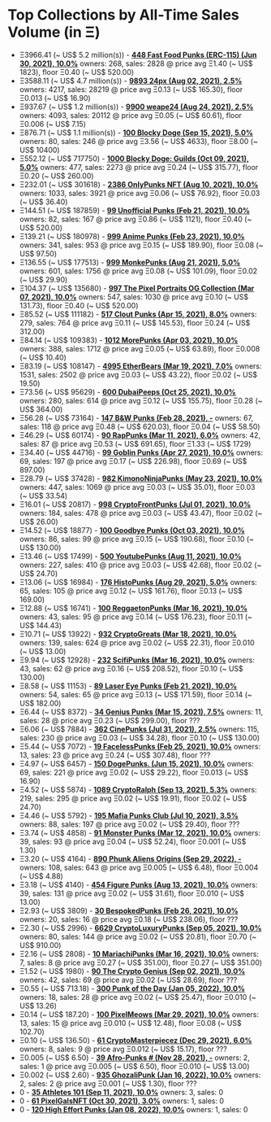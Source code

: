 # Top Collections by All-Time Sales Volume (in Ξ)

- Ξ3966.41 (~ US$ 5.2 million(s)) - **[448 Fast Food Punks (ERC-115) (Jun 30, 2021), 10.0%](https://opensea.io/collection/erc1155ffp)**   owners: 268,   sales:  2828   @    price avg Ξ1.40 (~ US$ 1823),   floor Ξ0.40 (~ US$ 520.00)
- Ξ3588.11 (~ US$ 4.7 million(s)) - **[9893 24px (Aug 02, 2021), 2.5%](https://opensea.io/collection/24px)**   owners: 4217,   sales:  28219   @    price avg Ξ0.13 (~ US$ 165.30),   floor Ξ0.013 (~ US$ 16.90)
- Ξ937.67 (~ US$ 1.2 million(s)) - **[9900 weape24 (Aug 24, 2021), 2.5%](https://opensea.io/collection/weape24)**   owners: 4093,   sales:  20112   @    price avg Ξ0.05 (~ US$ 60.61),   floor Ξ0.006 (~ US$ 7.15)
- Ξ876.71 (~ US$ 1.1 million(s)) - **[100 Blocky Doge (Sep 15, 2021), 5.0%](https://opensea.io/collection/blockydoge)**   owners: 80,   sales:  246   @    price avg Ξ3.56 (~ US$ 4633),   floor Ξ8.00 (~ US$ 10400)
- Ξ552.12 (~ US$ 717750) - **[1000 Blocky Doge: Guilds (Oct 09, 2021), 5.0%](https://opensea.io/collection/blockydogeguilds)**   owners: 477,   sales:  2273   @    price avg Ξ0.24 (~ US$ 315.77),   floor Ξ0.20 (~ US$ 260.00)
- Ξ232.01 (~ US$ 301618) - **[2386 OnlyPunks NFT (Aug 10, 2021), 10.0%](https://opensea.io/collection/onlypunksnft)**   owners: 1033,   sales:  3921   @    price avg Ξ0.06 (~ US$ 76.92),   floor Ξ0.03 (~ US$ 36.40)
- Ξ144.51 (~ US$ 187859) - **[99 Unofficial Punks (Feb 21, 2021), 10.0%](https://opensea.io/collection/unofficialpunks)**   owners: 82,   sales:  167   @    price avg Ξ0.86 (~ US$ 1121),   floor Ξ0.40 (~ US$ 520.00)
- Ξ139.21 (~ US$ 180978) - **[999 Anime Punks (Feb 23, 2021), 10.0%](https://opensea.io/collection/anime-punks)**   owners: 341,   sales:  953   @    price avg Ξ0.15 (~ US$ 189.90),   floor Ξ0.08 (~ US$ 97.50)
- Ξ136.55 (~ US$ 177513) - **[999 MonkePunks (Aug 21, 2021), 5.0%](https://opensea.io/collection/monkepunks)**   owners: 601,   sales:  1756   @    price avg Ξ0.08 (~ US$ 101.09),   floor Ξ0.02 (~ US$ 29.90)
- Ξ104.37 (~ US$ 135680) - **[997 The Pixel Portraits OG Collection (Mar 07, 2021), 10.0%](https://opensea.io/collection/the-pixel-portraits-og)**   owners: 547,   sales:  1030   @    price avg Ξ0.10 (~ US$ 131.73),   floor Ξ0.40 (~ US$ 520.00)
- Ξ85.52 (~ US$ 111182) - **[517 Clout Punks (Apr 15, 2021), 8.0%](https://opensea.io/collection/clout-punks)**   owners: 279,   sales:  764   @    price avg Ξ0.11 (~ US$ 145.53),   floor Ξ0.24 (~ US$ 312.00)
- Ξ84.14 (~ US$ 109383) - **[1012 MorePunks (Apr 03, 2021), 10.0%](https://opensea.io/collection/morepunks)**   owners: 388,   sales:  1712   @    price avg Ξ0.05 (~ US$ 63.89),   floor Ξ0.008 (~ US$ 10.40)
- Ξ83.19 (~ US$ 108147) - **[4995 EtherBears (Mar 19, 2021), 7.0%](https://opensea.io/collection/etherbears)**   owners: 1531,   sales:  2502   @    price avg Ξ0.03 (~ US$ 43.22),   floor Ξ0.02 (~ US$ 19.50)
- Ξ73.56 (~ US$ 95629) - **[600 DubaiPeeps (Oct 25, 2021), 10.0%](https://opensea.io/collection/dubaipeeps)**   owners: 280,   sales:  614   @    price avg Ξ0.12 (~ US$ 155.75),   floor Ξ0.28 (~ US$ 364.00)
- Ξ56.28 (~ US$ 73164) - **[147 B&W Punks (Feb 28, 2021), -](https://opensea.io/collection/bwpunks)**   owners: 67,   sales:  118   @    price avg Ξ0.48 (~ US$ 620.03),   floor Ξ0.04 (~ US$ 58.50)
- Ξ46.29 (~ US$ 60174) - **[90 RapPunks (Mar 11, 2021), 6.0%](https://opensea.io/collection/rappunks)**   owners: 42,   sales:  87   @    price avg Ξ0.53 (~ US$ 691.65),   floor Ξ1.33 (~ US$ 1729)
- Ξ34.40 (~ US$ 44716) - **[99 Goblin Punks (Apr 27, 2021), 10.0%](https://opensea.io/collection/goblin-punks)**   owners: 69,   sales:  197   @    price avg Ξ0.17 (~ US$ 226.98),   floor Ξ0.69 (~ US$ 897.00)
- Ξ28.79 (~ US$ 37428) - **[982 KimonoNinjaPunks (May 23, 2021), 10.0%](https://opensea.io/collection/kimono-punks)**   owners: 447,   sales:  1069   @    price avg Ξ0.03 (~ US$ 35.01),   floor Ξ0.03 (~ US$ 33.54)
- Ξ16.01 (~ US$ 20817) - **[998 CryptoFrontPunks (Jul 01, 2021), 10.0%](https://opensea.io/collection/frontphunks)**   owners: 184,   sales:  478   @    price avg Ξ0.03 (~ US$ 43.47),   floor Ξ0.02 (~ US$ 26.00)
- Ξ14.52 (~ US$ 18877) - **[100 Goodbye Punks (Oct 03, 2021), 10.0%](https://opensea.io/collection/goodbye-punks)**   owners: 86,   sales:  99   @    price avg Ξ0.15 (~ US$ 190.68),   floor Ξ0.10 (~ US$ 130.00)
- Ξ13.46 (~ US$ 17499) - **[500 YoutubePunks (Aug 11, 2021), 10.0%](https://opensea.io/collection/youtubepunks)**   owners: 227,   sales:  410   @    price avg Ξ0.03 (~ US$ 42.68),   floor Ξ0.02 (~ US$ 24.70)
- Ξ13.06 (~ US$ 16984) - **[176 HistoPunks (Aug 29, 2021), 5.0%](https://opensea.io/collection/histopunks)**   owners: 65,   sales:  105   @    price avg Ξ0.12 (~ US$ 161.76),   floor Ξ0.13 (~ US$ 169.00)
- Ξ12.88 (~ US$ 16741) - **[100 ReggaetonPunks (Mar 16, 2021), 10.0%](https://opensea.io/collection/reggaetonpunks)**   owners: 43,   sales:  95   @    price avg Ξ0.14 (~ US$ 176.23),   floor Ξ0.11 (~ US$ 144.43)
- Ξ10.71 (~ US$ 13922) - **[932 CryptoGreats (Mar 18, 2021), 10.0%](https://opensea.io/collection/cryptogreats)**   owners: 139,   sales:  624   @    price avg Ξ0.02 (~ US$ 22.31),   floor Ξ0.010 (~ US$ 13.00)
- Ξ9.94 (~ US$ 12928) - **[232 ScifiPunks (Mar 16, 2021), 10.0%](https://opensea.io/collection/scifipunks)**   owners: 43,   sales:  62   @    price avg Ξ0.16 (~ US$ 208.52),   floor Ξ0.10 (~ US$ 130.00)
- Ξ8.58 (~ US$ 11153) - **[89 Laser Eye Punks (Feb 21, 2021), 10.0%](https://opensea.io/collection/laser-eye-punks)**   owners: 54,   sales:  65   @    price avg Ξ0.13 (~ US$ 171.59),   floor Ξ0.14 (~ US$ 182.00)
- Ξ6.44 (~ US$ 8372) - **[34 Genius Punks (Mar 15, 2021), 7.5%](https://opensea.io/collection/genius-punks)**   owners: 11,   sales:  28   @    price avg Ξ0.23 (~ US$ 299.00),   floor ???
- Ξ6.06 (~ US$ 7884) - **[362 CinePunks (Jul 31, 2021), 2.5%](https://opensea.io/collection/cinepunkss)**   owners: 115,   sales:  230   @    price avg Ξ0.03 (~ US$ 34.28),   floor Ξ0.10 (~ US$ 130.00)
- Ξ5.44 (~ US$ 7072) - **[19 FacelessPunks (Feb 25, 2021), 10.0%](https://opensea.io/collection/facelesspunks)**   owners: 13,   sales:  23   @    price avg Ξ0.24 (~ US$ 307.48),   floor ???
- Ξ4.97 (~ US$ 6457) - **[150 DogePunks. (Jun 15, 2021), 10.0%](https://opensea.io/collection/dogepunks-collection)**   owners: 69,   sales:  221   @    price avg Ξ0.02 (~ US$ 29.22),   floor Ξ0.013 (~ US$ 16.90)
- Ξ4.52 (~ US$ 5874) - **[1089 CryptoRalph (Sep 13, 2021), 5.3%](https://opensea.io/collection/cryptoralph)**   owners: 219,   sales:  295   @    price avg Ξ0.02 (~ US$ 19.91),   floor Ξ0.02 (~ US$ 24.70)
- Ξ4.46 (~ US$ 5792) - **[195 Mafia Punks Club (Jul 10, 2021), 3.5%](https://opensea.io/collection/mafia-punks-club)**   owners: 88,   sales:  197   @    price avg Ξ0.02 (~ US$ 29.40),   floor ???
- Ξ3.74 (~ US$ 4858) - **[91 Monster Punks (Mar 12, 2021), 10.0%](https://opensea.io/collection/monster-punks)**   owners: 39,   sales:  93   @    price avg Ξ0.04 (~ US$ 52.24),   floor Ξ0.001 (~ US$ 1.30)
- Ξ3.20 (~ US$ 4164) - **[890 Phunk Aliens Origins (Sep 29, 2022), -](https://opensea.io/collection/phunk-aliens-origins)**   owners: 108,   sales:  643   @    price avg Ξ0.005 (~ US$ 6.48),   floor Ξ0.004 (~ US$ 4.88)
- Ξ3.18 (~ US$ 4140) - **[454 Figure Punks (Aug 13, 2021), 10.0%](https://opensea.io/collection/figurepunks)**   owners: 39,   sales:  131   @    price avg Ξ0.02 (~ US$ 31.61),   floor Ξ0.010 (~ US$ 13.00)
- Ξ2.93 (~ US$ 3809) - **[30 BespokedPunks (Feb 26, 2021), 10.0%](https://opensea.io/collection/bespokedpunks)**   owners: 20,   sales:  16   @    price avg Ξ0.18 (~ US$ 238.06),   floor ???
- Ξ2.30 (~ US$ 2996) - **[6629 CryptoLuxuryPunks (Sep 05, 2021), 10.0%](https://opensea.io/collection/cryptoluxurypunks)**   owners: 80,   sales:  144   @    price avg Ξ0.02 (~ US$ 20.81),   floor Ξ0.70 (~ US$ 910.00)
- Ξ2.16 (~ US$ 2808) - **[10 MariachiPunks (Mar 16, 2021), 10.0%](https://opensea.io/collection/mariachipunks)**   owners: 7,   sales:  8   @    price avg Ξ0.27 (~ US$ 351.00),   floor Ξ0.27 (~ US$ 351.00)
- Ξ1.52 (~ US$ 1980) - **[90 The Crypto Genius (Sep 02, 2021), 10.0%](https://opensea.io/collection/thecryptogenius)**   owners: 42,   sales:  69   @    price avg Ξ0.02 (~ US$ 28.69),   floor ???
- Ξ0.55 (~ US$ 713.18) - **[300 Punk of the Day (Jan 05, 2022), 10.0%](https://opensea.io/collection/punkoftheday)**   owners: 18,   sales:  28   @    price avg Ξ0.02 (~ US$ 25.47),   floor Ξ0.010 (~ US$ 13.26)
- Ξ0.14 (~ US$ 187.20) - **[100 PixelMeows (Mar 29, 2021), 10.0%](https://opensea.io/collection/pixelmeows)**   owners: 13,   sales:  15   @    price avg Ξ0.010 (~ US$ 12.48),   floor Ξ0.08 (~ US$ 102.70)
- Ξ0.10 (~ US$ 136.50) - **[61 CryptoMasterpiecez (Dec 29, 2021), 6.0%](https://opensea.io/collection/cryptomasterpiecez)**   owners: 8,   sales:  9   @    price avg Ξ0.012 (~ US$ 15.17),   floor ???
- Ξ0.005 (~ US$ 6.50) - **[39 Afro-Punks # (Nov 28, 2021), -](https://opensea.io/collection/beautiful-female-punks)**   owners: 2,   sales:  1   @    price avg Ξ0.005 (~ US$ 6.50),   floor Ξ0.010 (~ US$ 13.00)
- Ξ0.002 (~ US$ 2.60) - **[935 GhozaliPunk (Jan 16, 2022), 10.0%](https://opensea.io/collection/ghozalipunk)**   owners: 2,   sales:  2   @    price avg Ξ0.001 (~ US$ 1.30),   floor ???
- 0 - **[35 Athletes 101 (Sep 11, 2021), 10.0%](https://opensea.io/collection/athletes-101)**   owners: 3,   sales: 0
- 0 - **[61 PixelGalsNFT (Oct 30, 2021), 3.0%](https://opensea.io/collection/pixel-gals)**   owners: 1,   sales: 0
- 0 - **[120 High Effort Punks (Jan 08, 2022), 10.0%](https://opensea.io/collection/high-effort-punks)**   owners: 1,   sales: 0
